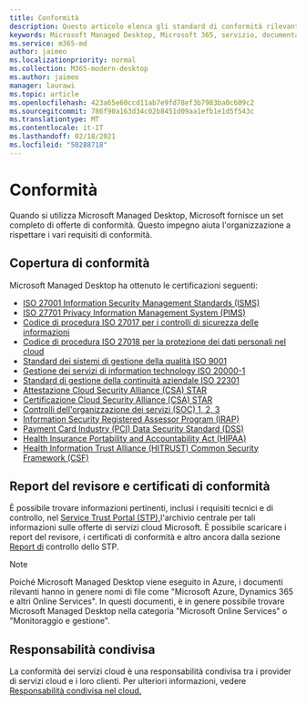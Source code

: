 ```yaml
---
title: Conformità
description: Questo articolo elenca gli standard di conformità rilevanti per Microsoft Managed Desktop.
keywords: Microsoft Managed Desktop, Microsoft 365, servizio, documentazione
ms.service: m365-md
author: jaimeo
ms.localizationpriority: normal
ms.collection: M365-modern-desktop
ms.author: jaimeo
manager: laurawi
ms.topic: article
ms.openlocfilehash: 423a65e60ccd11ab7e9fd78ef3b7983ba0c609c2
ms.sourcegitcommit: 786f90a163d34c02b8451d09aa1efb1e1d5f543c
ms.translationtype: MT
ms.contentlocale: it-IT
ms.lasthandoff: 02/18/2021
ms.locfileid: "50288718"
---
```

# <a name="compliance"></a>Conformità

Quando si utilizza Microsoft Managed Desktop, Microsoft fornisce un set completo di offerte di conformità. Questo impegno aiuta l'organizzazione a rispettare i vari requisiti di conformità.

## <a name="compliance-coverage"></a>Copertura di conformità

Microsoft Managed Desktop ha ottenuto le certificazioni seguenti:

- [ISO 27001 Information Security Management Standards (ISMS)](https://docs.microsoft.com/compliance/regulatory/offering-ISO-27001)
- [ISO 27701 Privacy Information Management System (PIMS)](https://docs.microsoft.com/compliance/regulatory/offering-iso-27701)
- [Codice di procedura ISO 27017 per i controlli di sicurezza delle informazioni](https://docs.microsoft.com/compliance/regulatory/offering-ISO-27017)
- [Codice di procedura ISO 27018 per la protezione dei dati personali nel cloud](https://docs.microsoft.com/compliance/regulatory/offering-ISO-27018)
- [Standard dei sistemi di gestione della qualità ISO 9001](https://docs.microsoft.com/compliance/regulatory/offering-ISO-9001)
- [Gestione dei servizi di information technology ISO 20000-1](https://docs.microsoft.com/compliance/regulatory/offering-ISO-20000-1-2011)
- [Standard di gestione della continuità aziendale ISO 22301](https://docs.microsoft.com/compliance/regulatory/offering-ISO-22301)
- [Attestazione Cloud Security Alliance (CSA) STAR](https://docs.microsoft.com/compliance/regulatory/offering-CSA-STAR-Attestation)
- [Certificazione Cloud Security Alliance (CSA) STAR](https://docs.microsoft.com/compliance/regulatory/offering-CSA-Star-Certification)
- [Controlli dell'organizzazione dei servizi (SOC) 1, 2, 3](https://docs.microsoft.com/compliance/regulatory/offering-SOC)
- [Information Security Registered Assessor Program (IRAP)](https://docs.microsoft.com/compliance/regulatory/offering-ccsl-irap-australia)
- [Payment Card Industry (PCI) Data Security Standard (DSS)](https://docs.microsoft.com/compliance/regulatory/offering-PCI-DSS)
- [Health Insurance Portability and Accountability Act (HIPAA)](https://docs.microsoft.com/compliance/regulatory/offering-hipaa-hitech)
- [Health Information Trust Alliance (HITRUST) Common Security Framework (CSF)](https://docs.microsoft.com/compliance/regulatory/offering-hitrust)


## <a name="auditor-reports-and-compliance-certificates"></a>Report del revisore e certificati di conformità

È possibile trovare informazioni pertinenti, inclusi i requisiti tecnici e di controllo, nel [Service Trust Portal (STP),](https://servicetrust.microsoft.com/)l'archivio centrale per tali informazioni sulle offerte di servizi cloud Microsoft. È possibile scaricare i report del revisore, i certificati di conformità e altro ancora dalla sezione [Report di](https://servicetrust.microsoft.com/ViewPage/MSComplianceGuide) controllo dello STP.

> [!NOTE]
> Poiché Microsoft Managed Desktop viene eseguito in Azure, i documenti rilevanti hanno in genere nomi di file come "Microsoft Azure, Dynamics 365 e altri Online Services". In questi documenti, è in genere possibile trovare Microsoft Managed Desktop nella categoria "Microsoft Online Services" o "Monitoraggio e gestione".

## <a name="shared-responsibility"></a>Responsabilità condivisa

La conformità dei servizi cloud è una responsabilità condivisa tra i provider di servizi cloud e i loro clienti. Per ulteriori informazioni, vedere [Responsabilità condivisa nel cloud.](https://docs.microsoft.com/azure/security/fundamentals/shared-responsibility)
